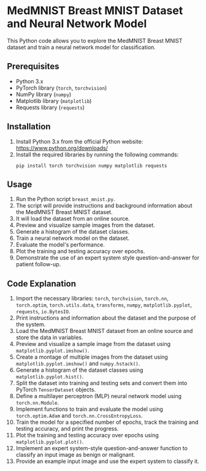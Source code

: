 # MedMNIST Breast MNIST Dataset and Neural Network Model

This Python code allows you to explore the MedMNIST Breast MNIST dataset and train a neural network model for classification.

## Prerequisites

- Python 3.x
- PyTorch library (`torch`, `torchvision`)
- NumPy library (`numpy`)
- Matplotlib library (`matplotlib`)
- Requests library (`requests`)

## Installation

1. Install Python 3.x from the official Python website: https://www.python.org/downloads/
2. Install the required libraries by running the following commands:
   ```
   pip install torch torchvision numpy matplotlib requests
   ```

## Usage

1. Run the Python script `breast_mnist.py`.
2. The script will provide instructions and background information about the MedMNIST Breast MNIST dataset.
3. It will load the dataset from an online source.
4. Preview and visualize sample images from the dataset.
5. Generate a histogram of the dataset classes.
6. Train a neural network model on the dataset.
7. Evaluate the model's performance.
8. Plot the training and testing accuracy over epochs.
9. Demonstrate the use of an expert system style question-and-answer for patient follow-up.

## Code Explanation

1. Import the necessary libraries: `torch`, `torchvision`, `torch.nn`, `torch.optim`, `torch.utils.data`, `transforms`, `numpy`, `matplotlib.pyplot`, `requests`, `io.BytesIO`.
2. Print instructions and information about the dataset and the purpose of the system.
3. Load the MedMNIST Breast MNIST dataset from an online source and store the data in variables.
4. Preview and visualize a sample image from the dataset using `matplotlib.pyplot.imshow()`.
5. Create a montage of multiple images from the dataset using `matplotlib.pyplot.imshow()` and `numpy.hstack()`.
6. Generate a histogram of the dataset classes using `matplotlib.pyplot.hist()`.
7. Split the dataset into training and testing sets and convert them into PyTorch `TensorDataset` objects.
8. Define a multilayer perceptron (MLP) neural network model using `torch.nn.Module`.
9. Implement functions to train and evaluate the model using `torch.optim.Adam` and `torch.nn.CrossEntropyLoss`.
10. Train the model for a specified number of epochs, track the training and testing accuracy, and print the progress.
11. Plot the training and testing accuracy over epochs using `matplotlib.pyplot.plot()`.
12. Implement an expert system-style question-and-answer function to classify an input image as benign or malignant.
13. Provide an example input image and use the expert system to classify it.
